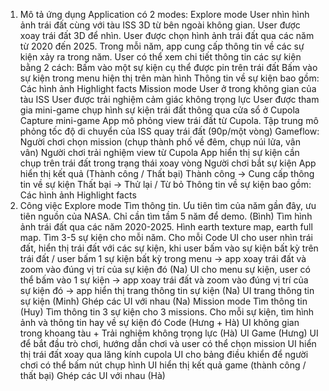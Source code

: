 1. Mô tả ứng dụng
Application có 2 modes:
Explore mode
User nhìn hình ảnh trái đất cùng với tàu ISS 3D từ bên ngoài không gian.
User được xoay trái đất 3D để nhìn. 
User được chọn hình ảnh trái đất qua các năm từ 2020 đến 2025.
Trong mỗi năm, app cung cấp thông tin về các sự kiện xảy ra trong năm.
User có thể xem chi tiết thông tin các sự kiện bằng 2 cách:
Bấm vào một sự kiện cụ thể được pin trên trái đất
Bấm vào sự kiện trong menu hiện thị trên màn hình
Thông tin về sự kiện bao gồm:
Các hình ảnh
Highlight facts
Mission mode
User ở trong không gian của tàu ISS
User được trải nghiệm cảm giác không trọng lực
User được tham gia mini-game chụp hình sự kiện trái đất thông qua cửa sổ ở Cupola
Capture mini-game
App mô phỏng view trái đất từ Cupola. Tập trung mô phỏng tốc độ di chuyển của ISS quay trái đất (90p/một vòng)
Gameflow:
Người chơi chọn mission (chụp thành phố về đêm, chụp núi lửa, vân vân)
Người chơi trải nghiệm view từ Cupola
App hiển thị sự kiện cần chụp trên trái đất trong trạng thái xoay vòng
Người chơi bắt sự kiện
App hiển thị kết quả (Thành công / Thất bại)
Thành công -> Cung cấp thông tin về sự kiện
Thất bại -> Thử lại / Từ bỏ
Thông tin về sự kiện bao gồm:
Các hình ảnh
Highlight facts
2. Công việc
Explore mode
Tìm thông tin. Ưu tiên tìm của năm gần đây, ưu tiên nguồn của NASA. Chỉ cần tìm tầm 5 năm để demo. (Bình)
Tìm hình ảnh trái đất qua các năm 2020-2025. Hình earth texture map, earth full map.
Tìm 3-5 sự kiện cho mỗi năm. Cho mỗi 
Code
UI cho user nhìn trái đất, hiển thị trái đất với các sự kiện, khi user bấm vào sự kiện bất kỳ trên trái đất / user bấm 1 sự kiện bất kỳ trong menu  -> app xoay trái đất và zoom vào đúng vị trí của sự kiện đó (Na)
UI cho menu sự kiện, user có thể bấm vào 1 sự kiện -> app xoay trái đất và zoom vào đúng vị trí của sự kiện đó -> app hiển thị trang thông tin sự kiện (Na)
UI trang thông tin sự kiện (Minh)
Ghép các UI với nhau (Na)
Mission mode
Tìm thông tin (Huy)
Tìm thông tin 3 sự kiện cho 3 missions. Cho mỗi sự kiện, tìm hình ảnh và thông tin hay về sự kiện đó 
Code (Hưng + Hà)
UI không gian trong khoang tàu + Trải nghiệm không trọng lực (Hà)
UI Game (Hưng)
UI để bắt đầu trò chơi, hướng dẫn chơi và user có thể chọn mission
UI hiển thị trái đất xoay qua lăng kính cupola
UI cho bảng điều khiển để người chơi có thể bấm nút chụp hình
UI hiển thị kết quả game (thành công / thất bại)
Ghép các UI với nhau (Hà)

